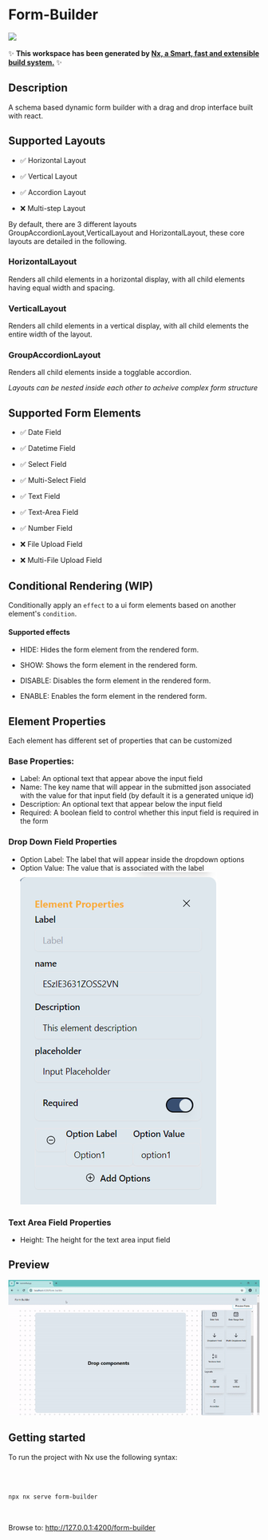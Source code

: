 # Form-Builder

  

<a  alt="Nx logo"  href="https://nx.dev"  target="_blank"  rel="noreferrer"><img  src="https://raw.githubusercontent.com/nrwl/nx/master/images/nx-logo.png"  width="45"></a>

  

✨ **This workspace has been generated by [Nx, a Smart, fast and extensible build system.](https://nx.dev)** ✨

  

## Description

  

A schema based dynamic form builder with a drag and drop interface built with react.

  

## Supported Layouts

  

- :white_check_mark: Horizontal Layout

  

- :white_check_mark: Vertical Layout

  

- :white_check_mark: Accordion Layout

  

- :x: Multi-step Layout

  

By default, there are 3 different layouts GroupAccordionLayout,VerticalLayout and HorizontalLayout, these core layouts are detailed in the following.

  

### HorizontalLayout

  

Renders all child elements in a horizontal display, with all child elements having equal width and spacing.

  

### VerticalLayout

  

Renders all child elements in a vertical display, with all child elements the entire width of the layout.

  

### GroupAccordionLayout

  

Renders all child elements inside a togglable accordion.

  

<em>Layouts can be nested inside each other to acheive complex form structure</em>

  

## Supported Form Elements

  

- :white_check_mark: Date Field

  

- :white_check_mark: Datetime Field

  

- :white_check_mark: Select Field

  

- :white_check_mark: Multi-Select Field

  

- :white_check_mark: Text Field

  

- :white_check_mark: Text-Area Field

  

- :white_check_mark: Number Field

  

- :x: File Upload Field

  

- :x: Multi-File Upload Field

  

## Conditional Rendering (WIP)

  

Conditionally apply an `effect` to a ui form elements based on another element's `condition`.

  

#### Supported effects

  

- HIDE: Hides the form element from the rendered form.

- SHOW: Shows the form element in the rendered form.

- DISABLE: Disables the form element in the rendered form.

- ENABLE: Enables the form element in the rendered form.

  
## Element Properties
Each element has different set of properties that can be customized
### Base Properties:

 - Label: An optional text that appear above the input field
 - Name: The key name that will appear in the submitted json associated with the value for that input field (by default it is a generated unique id)
 - Description: An optional text that appear below the input field
 - Required: A boolean field to control whether this input field is required in the form
 ### Drop Down Field Properties
 
 - Option Label: The label that will appear inside the dropdown options
 - Option Value: The value that is associated with the label
 ![Drop Down Properties](./drop-down-properties.png)
 
  ### Text Area Field Properties

 - Height: The height for the text area input field

## Preview

![demo](./demo.gif)

  

## Getting started

  

To run the project with Nx use the following syntax:

  

```

  

npx nx serve form-builder

  

```

  

Browse to: http://127.0.0.1:4200/form-builder